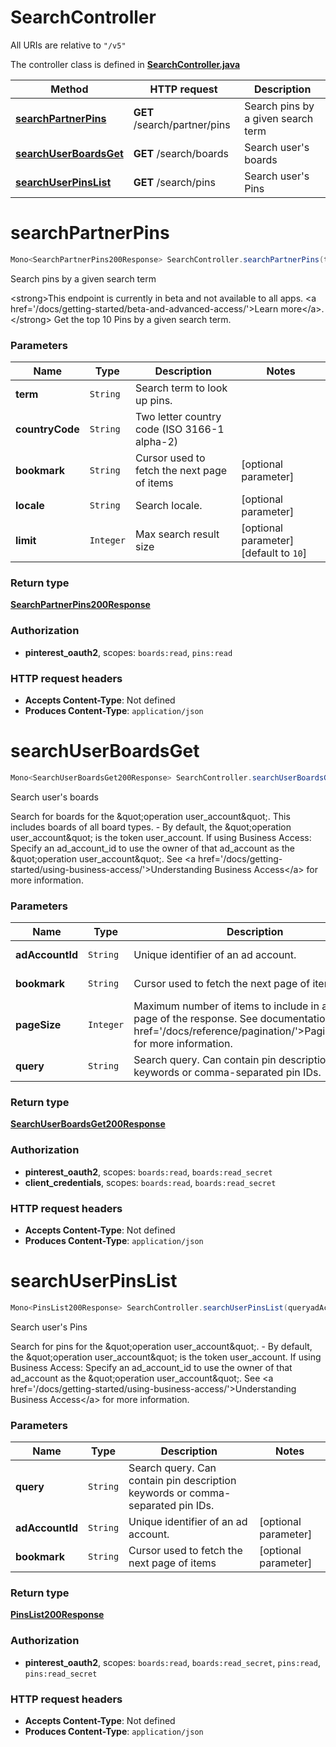 # SearchController

All URIs are relative to `"/v5"`

The controller class is defined in **[SearchController.java](../../src/main/java/org/openapitools/controller/SearchController.java)**

Method | HTTP request | Description
------------- | ------------- | -------------
[**searchPartnerPins**](#searchPartnerPins) | **GET** /search/partner/pins | Search pins by a given search term
[**searchUserBoardsGet**](#searchUserBoardsGet) | **GET** /search/boards | Search user&#39;s boards
[**searchUserPinsList**](#searchUserPinsList) | **GET** /search/pins | Search user&#39;s Pins

<a id="searchPartnerPins"></a>
# **searchPartnerPins**
```java
Mono<SearchPartnerPins200Response> SearchController.searchPartnerPins(termcountryCodebookmarklocalelimit)
```

Search pins by a given search term

&lt;strong&gt;This endpoint is currently in beta and not available to all apps. &lt;a href&#x3D;&#39;/docs/getting-started/beta-and-advanced-access/&#39;&gt;Learn more&lt;/a&gt;.&lt;/strong&gt;  Get the top 10 Pins by a given search term.

### Parameters
Name | Type | Description  | Notes
------------- | ------------- | ------------- | -------------
**term** | `String` | Search term to look up pins. |
**countryCode** | `String` | Two letter country code (ISO 3166-1 alpha-2) |
**bookmark** | `String` | Cursor used to fetch the next page of items | [optional parameter]
**locale** | `String` | Search locale. | [optional parameter]
**limit** | `Integer` | Max search result size | [optional parameter] [default to `10`]

### Return type
[**SearchPartnerPins200Response**](../../docs/models/SearchPartnerPins200Response.md)

### Authorization
* **pinterest_oauth2**, scopes: `boards:read`, `pins:read`

### HTTP request headers
 - **Accepts Content-Type**: Not defined
 - **Produces Content-Type**: `application/json`

<a id="searchUserBoardsGet"></a>
# **searchUserBoardsGet**
```java
Mono<SearchUserBoardsGet200Response> SearchController.searchUserBoardsGet(adAccountIdbookmarkpageSizequery)
```

Search user&#39;s boards

Search for boards for the \&quot;operation user_account\&quot;. This includes boards of all board types. - By default, the \&quot;operation user_account\&quot; is the token user_account.  If using Business Access: Specify an ad_account_id to use the owner of that ad_account as the \&quot;operation user_account\&quot;. See &lt;a href&#x3D;&#39;/docs/getting-started/using-business-access/&#39;&gt;Understanding Business Access&lt;/a&gt; for more information.

### Parameters
Name | Type | Description  | Notes
------------- | ------------- | ------------- | -------------
**adAccountId** | `String` | Unique identifier of an ad account. | [optional parameter]
**bookmark** | `String` | Cursor used to fetch the next page of items | [optional parameter]
**pageSize** | `Integer` | Maximum number of items to include in a single page of the response. See documentation on &lt;a href&#x3D;&#39;/docs/reference/pagination/&#39;&gt;Pagination&lt;/a&gt; for more information. | [optional parameter] [default to `25`]
**query** | `String` | Search query. Can contain pin description keywords or comma-separated pin IDs. | [optional parameter]

### Return type
[**SearchUserBoardsGet200Response**](../../docs/models/SearchUserBoardsGet200Response.md)

### Authorization
* **pinterest_oauth2**, scopes: `boards:read`, `boards:read_secret`
* **client_credentials**, scopes: `boards:read`, `boards:read_secret`

### HTTP request headers
 - **Accepts Content-Type**: Not defined
 - **Produces Content-Type**: `application/json`

<a id="searchUserPinsList"></a>
# **searchUserPinsList**
```java
Mono<PinsList200Response> SearchController.searchUserPinsList(queryadAccountIdbookmark)
```

Search user&#39;s Pins

Search for pins for the \&quot;operation user_account\&quot;. - By default, the \&quot;operation user_account\&quot; is the token user_account.  If using Business Access: Specify an ad_account_id to use the owner of that ad_account as the \&quot;operation user_account\&quot;. See &lt;a href&#x3D;&#39;/docs/getting-started/using-business-access/&#39;&gt;Understanding Business Access&lt;/a&gt; for more information.

### Parameters
Name | Type | Description  | Notes
------------- | ------------- | ------------- | -------------
**query** | `String` | Search query. Can contain pin description keywords or comma-separated pin IDs. |
**adAccountId** | `String` | Unique identifier of an ad account. | [optional parameter]
**bookmark** | `String` | Cursor used to fetch the next page of items | [optional parameter]

### Return type
[**PinsList200Response**](../../docs/models/PinsList200Response.md)

### Authorization
* **pinterest_oauth2**, scopes: `boards:read`, `boards:read_secret`, `pins:read`, `pins:read_secret`

### HTTP request headers
 - **Accepts Content-Type**: Not defined
 - **Produces Content-Type**: `application/json`

